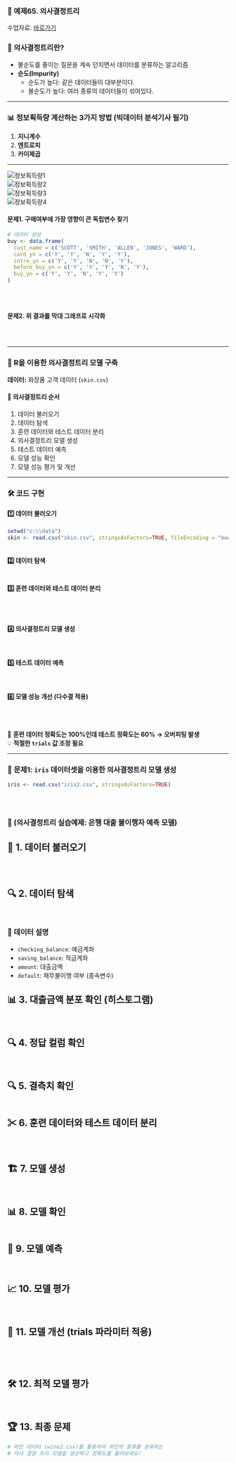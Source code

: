 ### 📌 예제65. 의사결정트리

수업자료: [바로가기](https://github.com/oracleyu01/statistics/blob/main/yys/의사결정트리.pdf)

### 🌳 의사결정트리란?
- 불순도를 줄이는 질문을 계속 던지면서 데이터를 분류하는 알고리즘
- **순도(Impurity)**
  - 순도가 높다: 같은 데이터들이 대부분이다.
  - 불순도가 높다: 여러 종류의 데이터들이 섞여있다.

---

### 📊 정보획득량 계산하는 3가지 방법 (빅데이터 분석기사 필기)
1. **지니계수** 
2. **엔트로피** 
3. **카이제곱**

---    
![정보획득량1](https://github.com/oracleyu01/statistics/blob/main/yys/information.png)   
![정보획득량2](https://github.com/oracleyu01/statistics/blob/main/yys/information1.png)  
![정보획득량3](https://github.com/oracleyu01/statistics/blob/main/yys/information2.png)   
![정보획득량4](https://github.com/oracleyu01/statistics/blob/main/yys/information3.png)    


#### 문제1. **구매여부에 가장 영향이 큰 독립변수 찾기**
```r
# 데이터 생성
buy <- data.frame(
  cust_name = c('SCOTT', 'SMITH', 'ALLEN', 'JONES', 'WARD'),
  card_yn = c('Y', 'Y', 'N', 'Y', 'Y'),
  intro_yn = c('Y', 'Y', 'N', 'N', 'Y'),
  before_buy_yn = c('Y', 'Y', 'Y', 'N', 'Y'),
  buy_yn = c('Y', 'Y', 'N', 'Y', 'Y')
)





```

#### 문제2. **위 결과를 막대 그래프로 시각화**
```r




```

---

### 📌 R을 이용한 의사결정트리 모델 구축
**데이터:** 화장품 고객 데이터 (`skin.csv`)

#### 🔄 **의사결정트리 순서**
1. 데이터 불러오기
2. 데이터 탐색
3. 훈련 데이터와 테스트 데이터 분리
4. 의사결정트리 모델 생성
5. 테스트 데이터 예측
6. 모델 성능 확인
7. 모델 성능 평가 및 개선

---

### 🛠 **코드 구현**
#### 1️⃣ 데이터 불러오기
```r
setwd("c:\\data")
skin <- read.csv("skin.csv", stringsAsFactors=TRUE, fileEncoding = "euc-kr")



```

#### 2️⃣ 데이터 탐색
```r

```

#### 3️⃣ 훈련 데이터와 테스트 데이터 분리
```r




```

#### 4️⃣ 의사결정트리 모델 생성
```r



```

#### 5️⃣ 테스트 데이터 예측
```r



```

#### 6️⃣ 모델 성능 개선 (다수결 적용)
```r




```

🛑 **훈련 데이터 정확도는 100%인데 테스트 정확도는 60% → 오버피팅 발생**  
💡 **적절한 `trials` 값 조정 필요**

---

### 🌼 **문제1: `iris` 데이터셋을 이용한 의사결정트리 모델 생성**
```r
iris <- read.csv("iris2.csv", stringsAsFactors=TRUE)





```
### 🎯 (의사결정트리 실습예제: 은행 대출 불이행자 예측 모델)

## 📌 1. 데이터 불러오기
```r




```

## 🔍 2. 데이터 탐색
```r



```

### 📑 데이터 설명
- `checking_balance`: 예금계좌
- `saving_balance`: 적금계좌
- `amount`: 대출금액
- `default`: 채무불이행 여부 (종속변수)

## 📊 3. 대출금액 분포 확인 (히스토그램)
```r



```

## 🔍 4. 정답 컬럼 확인
```r



```

## 🔍 5. 결측치 확인
```r


```

## ✂ 6. 훈련 데이터와 테스트 데이터 분리
```r




```

## 🏗 7. 모델 생성
```r



```

## 📊 8. 모델 확인
```r


```

## 🎯 9. 모델 예측
```r



```

## 📈 10. 모델 평가
```r



```

## 🚀 11. 모델 개선 (trials 파라미터 적용)
```r





```

## 🛠 12. 최적 모델 평가
```r



```

## 🏆 13. 최종 문제
```r
# 와인 데이터 (wine2.csv)를 활용하여 와인의 종류를 분류하는 
# 의사 결정 트리 모델을 생성하고 정확도를 올려보세요!

```


